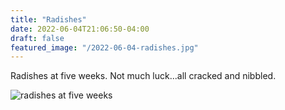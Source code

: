 ```yaml
---
title: "Radishes"
date: 2022-06-04T21:06:50-04:00
draft: false
featured_image: "/2022-06-04-radishes.jpg"
---
```


Radishes at five weeks. Not much luck...all cracked and nibbled.

![radishes at five weeks](/2022-06-04-radishes.jpg)
